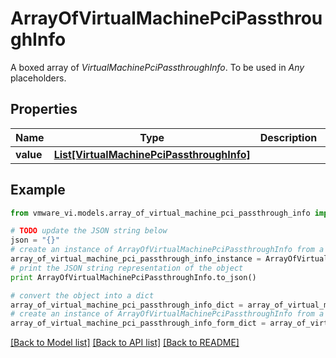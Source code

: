 # ArrayOfVirtualMachinePciPassthroughInfo

A boxed array of *VirtualMachinePciPassthroughInfo*. To be used in *Any* placeholders. 

## Properties
Name | Type | Description | Notes
------------ | ------------- | ------------- | -------------
**value** | [**List[VirtualMachinePciPassthroughInfo]**](VirtualMachinePciPassthroughInfo.md) |  | 

## Example

```python
from vmware_vi.models.array_of_virtual_machine_pci_passthrough_info import ArrayOfVirtualMachinePciPassthroughInfo

# TODO update the JSON string below
json = "{}"
# create an instance of ArrayOfVirtualMachinePciPassthroughInfo from a JSON string
array_of_virtual_machine_pci_passthrough_info_instance = ArrayOfVirtualMachinePciPassthroughInfo.from_json(json)
# print the JSON string representation of the object
print ArrayOfVirtualMachinePciPassthroughInfo.to_json()

# convert the object into a dict
array_of_virtual_machine_pci_passthrough_info_dict = array_of_virtual_machine_pci_passthrough_info_instance.to_dict()
# create an instance of ArrayOfVirtualMachinePciPassthroughInfo from a dict
array_of_virtual_machine_pci_passthrough_info_form_dict = array_of_virtual_machine_pci_passthrough_info.from_dict(array_of_virtual_machine_pci_passthrough_info_dict)
```
[[Back to Model list]](../README.md#documentation-for-models) [[Back to API list]](../README.md#documentation-for-api-endpoints) [[Back to README]](../README.md)


